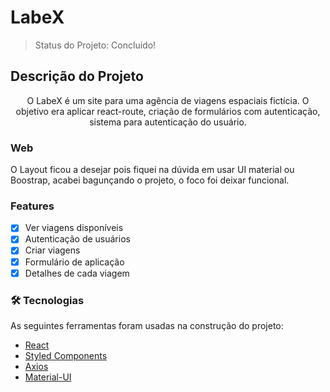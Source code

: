 # LabeX

> Status do Projeto: Concluido!

## Descrição do Projeto
<p align="center">O LabeX é um site para uma agência de viagens espaciais fictícia. O objetivo era aplicar react-route, criação de formulários com autenticação, sistema para autenticação do usuário. </p>


### Web

O Layout ficou a desejar pois fiquei na dúvida em usar UI material ou Boostrap, acabei bagunçando o projeto, o foco foi deixar funcional.

### Features

- [x] Ver viagens disponíveis
- [x] Autenticação de usuários
- [x] Criar viagens
- [x] Formulário de aplicação
- [x] Detalhes de cada viagem

### 🛠 Tecnologias

As seguintes ferramentas foram usadas na construção do projeto:

- [React](https://pt-br.reactjs.org/)
- [Styled Components](https://www.styled-components.com/)
- [Axios](https://github.com/axios/axios)
- [Material-UI](https://material-ui.com/pt/)

